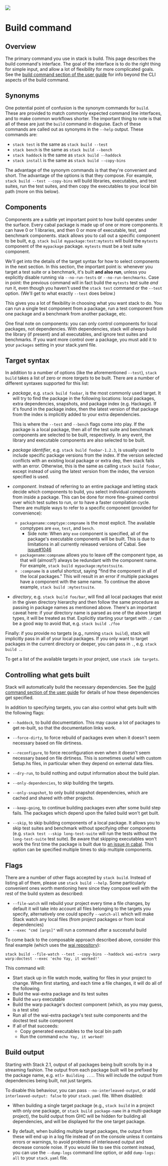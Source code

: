 <div class="hidden-warning"><a href="https://docs.haskellstack.org/"><img src="https://cdn.jsdelivr.net/gh/commercialhaskell/stack/doc/img/hidden-warning.svg"></a></div>

# Build command

## Overview

The primary command you use in stack is build. This page describes the build
command's interface. The goal of the interface is to do the right thing for
simple input, and allow a lot of flexibility for more complicated goals. See the
[build command section of the user guide](GUIDE.md#the-build-command) for info
beyond the CLI aspects of the build command.

## Synonyms

One potential point of confusion is the synonym commands for `build`. These are
provided to match commonly expected command line interfaces, and to make common
workflows shorter. The important thing to note is that all of these are just
the `build` command in disguise. Each of these commands are called out as
synonyms in the `--help` output. These commands are:

* `stack test` is the same as `stack build --test`
* `stack bench` is the same as `stack build --bench`
* `stack haddock` is the same as `stack build --haddock`
* `stack install` is the same as `stack build --copy-bins`

The advantage of the synonym commands is that they're convenient and short. The
advantage of the options is that they compose. For example, `stack build --test --copy-bins`
will build libraries, executables, and test suites, run the test
suites, and then copy the executables to your local bin path (more on this
below).

## Components

Components are a subtle yet important point to how build operates under the
surface. Every cabal package is made up of one or more components. It can have
0 or 1 libraries, and then 0 or more of executable, test, and benchmark
components. stack allows you to call out a specific component to be built, e.g.
`stack build mypackage:test:mytests` will build the `mytests` component of the
`mypackage` package. `mytests` must be a test suite component.

We'll get into the details of the target syntax for how to select components in
the next section. In this section, the important point is: whenever you target
a test suite or a benchmark, it's built __and also run__, unless you explicitly
disable running via `--no-run-tests` or `--no-run-benchmarks`. Case in point:
the previous command will in fact build the `mytests` test suite *and* run it,
even though you haven't used the `stack test` command or the `--test` option.
(We'll get to what exactly `--test` does below.)

This gives you a lot of flexibility in choosing what you want stack to do. You
can run a single test component from a package, run a test component from one
package and a benchmark from another package, etc.

One final note on components: you can only control components for local
packages, not dependencies. With dependencies, stack will *always* build the
library (if present) and all executables, and ignore test suites and
benchmarks. If you want more control over a package, you must add it to your
`packages` setting in your stack.yaml file.

## Target syntax

In addition to a number of options (like the aforementioned `--test`), `stack build`
takes a list of zero or more *targets* to be built. There are a number
of different syntaxes supported for this list:

*   *package*, e.g. `stack build foobar`, is the most commonly used target. It
    will try to find the package in the following locations: local packages,
    extra dependencies, snapshots, and package index (e.g. Hackage). If it's
    found in the package index, then the latest version of that package from
    the index is implicitly added to your extra dependencies.

    This is where the `--test` and `--bench` flags come into play. If the
    package is a local package, then all of the test suite and benchmark
    components are selected to be built, respectively. In any event, the
    library and executable components are also selected to be built.

*   *package identifier*, e.g. `stack build foobar-1.2.3`, is usually used to
    include specific package versions from the index. If the version selected
    conflicts with an existing local package or extra dep, then stack fails
    with an error. Otherwise, this is the same as calling `stack build foobar`,
    except instead of using the latest version from the index, the version
    specified is used.

*   *component*. Instead of referring to an entire package and letting stack
    decide which components to build, you select individual components from
    inside a package. This can be done for more fine-grained control over which
    test suites to run, or to have a faster compilation cycle. There are
    multiple ways to refer to a specific component (provided for convenience):

    * `packagename:comptype:compname` is the most explicit. The available
      comptypes are `exe`, `test`, and `bench`.
        * Side note: When any `exe` component is specified, all of the package's executable components will be built.  This is due to limitations in all currently released versions of Cabal.  See [issue#1046](https://github.com/commercialhaskell/stack/issues/1406)
    * `packagename:compname` allows you to leave off the component type, as
      that will (almost?) always be redundant with the component name. For
      example, `stack build mypackage:mytestsuite`.
    * `:compname` is a useful shortcut, saying "find the component in all of
      the local packages." This will result in an error if multiple packages
      have a component with the same name. To continue the above example,
      `stack build :mytestsuite`.

* *directory*, e.g. `stack build foo/bar`, will find all local packages that
  exist in the given directory hierarchy and then follow the same procedure as
  passing in package names as mentioned above. There's an important caveat
  here: if your directory name is parsed as one of the above target types, it
  will be treated as that. Explicitly starting your target with `./` can be a
  good way to avoid that, e.g. `stack build ./foo`

Finally: if you provide no targets (e.g., running `stack build`), stack will
implicitly pass in all of your local packages. If you only want to target
packages in the current directory or deeper, you can pass in `.`, e.g. `stack build .`.

To get a list of the available targets in your project, use `stack ide targets`.

## Controlling what gets built

Stack will automatically build the necessary
dependencies. See the
[build command section of the user guide](GUIDE.md#the-build-command) for
details of how these dependencies get specified.

In addition to specifying targets, you can also control what gets built with the
following flags:

* `--haddock`, to build documentation.  This may cause a lot of packages to get
  re-built, so that the documentation links work.

* `--force-dirty`, to force rebuild of packages even when it doesn't seem
  necessary based on file dirtiness.

* `--reconfigure`, to force reconfiguration even when it doesn't seem necessary
  based on file dirtiness. This is sometimes useful with custom Setup.hs files,
  in particular when they depend on external data files.

* `--dry-run`, to build nothing and output information about the build plan.

* `--only-dependencies`, to skip building the targets.

* `--only-snapshot`, to only build snapshot dependencies, which are cached and
  shared with other projects.

* `--keep-going`, to continue building packages even after some build step
  fails. The packages which depend upon the failed build won't get built.

* `--skip`, to skip building components of a local package. It allows
  you to skip test suites and benchmark without specifying other components
  (e.g. `stack test --skip long-test-suite` will run the tests without the
  `long-test-suite` test suite). Be aware that skipping executables won't work
  the first time the package is built due to 
  [an issue in cabal](https://github.com/commercialhaskell/stack/issues/3229).
  This option can be specified multiple times to skip multiple components. 

## Flags

There are a number of other flags accepted by `stack build`. Instead of listing
all of them, please use `stack build --help`. Some particularly convenient ones
worth mentioning here since they compose well with the rest of the build system
as described:

* `--file-watch` will rebuild your project every time a file changes, by default
  it will take into account all files belonging to the targets you specify,
  alternatively one could specify `--watch-all` which will make Stack watch
  any local files (from project packages or from local dependencies)
* `--exec "cmd [args]"` will run a command after a successful build

To come back to the composable approach described above, consider this final
example (which uses the [wai repository](https://github.com/yesodweb/wai/)):

```
stack build --file-watch --test --copy-bins --haddock wai-extra :warp warp:doctest --exec 'echo Yay, it worked!'
```

This command will:

* Start stack up in file watch mode, waiting for files in your project to
  change. When first starting, and each time a file changes, it will do all of
  the following.
* Build the wai-extra package and its test suites
* Build the `warp` executable
* Build the warp package's doctest component (which, as you may guess, is a
  test site)
* Run all of the wai-extra package's test suite components and the doctest test
  suite component
* If all of that succeeds:
    * Copy generated executables to the local bin path
    * Run the command `echo Yay, it worked!`

## Build output

Starting with Stack 2.1, output of all packages being built scrolls by in a
streaming fashion. The output from each package built will be prefixed by the
package name, e.g. `mtl> Building ...`. This will include the output from
dependencies being built, not just targets.

To disable this behaviour, you can pass `--no-interleaved-output`, or add
`interleaved-output: false` to your `stack.yaml` file.  When disabled:

  * When building a single target package (e.g., `stack build` in a project
    with only one package, or `stack build package-name` in a multi-package
    project), the build output from GHC will be hidden for building all
    dependencies, and will be displayed for the one target package.

  * By default, when building multiple target packages, the output from these
    will end up in a log file instead of on the console unless it contains
    errors or warnings, to avoid problems of interleaved output and decrease
    console noise. If you would like to see this content instead, you can use
    the `--dump-logs` command line option, or add `dump-logs: all` to your
    `stack.yaml` file.
